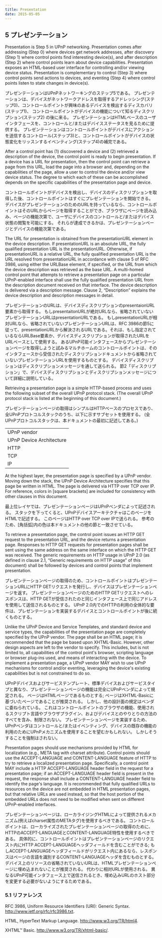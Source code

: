 ```yaml
---
title: Presentation
date: 2015-05-05
---
```


## 5 プレゼンテーション

Presentation is Step 5 in UPnP networking. Presentation comes after addressing (Step 0)
where devices get network addresses, after discovery (Step 1) where control points find
interesting device(s), and after description (Step 2) where control points learn about device
capabilities. Presentation exposes an HTML-based user interface for controlling and/or
viewing device status. Presentation is complementary to control (Step 3) where control points
send actions to devices, and eventing (Step 4) where control points listen to state changes in
device(s).

プレゼンテーションはUPnPネットワーキングのステップ5である。
プレゼンテーションは、デバイスがネットワークアドレスを取得するアドレッシング(ステップ0)、コントロールポイントが興味のあるデバイスを検出するディスカバリ(ステップ1)、
コントロールポイントがデバイスの機能について知るディスクリプション(ステップ2)
の後に来る。
プレゼンテーションはHTMLベースのユーザインタフェースを、コントロールと/またはデバイスステータスを見るために提供する。
プレゼンテーションはコントロールポイントがデバイスにアクションを送信するコントロール(ステップ3)と、コントロールポイントがデバイスの状態変化をリッスンするイベンティング(ステップ4)の補完である。


After a control point has (1) discovered a device and (2) retrieved a description of the device,
the control point is ready to begin presentation. If a device has a URL for presentation, then
the control point can retrieve a page from this URL, load the page into a browser and,
depending on the capabilities of the page, allow a user to control the device and/or view
device status. The degree to which each of these can be accomplished depends on the
specific capabilities of the presentation page and device.

コントロールポイントがデバイスを検出し、デバイスのディスクリプションを取得した後、コントロールポイントはすぐにプレゼンテーションを開始できる。
デバイスがプレゼンテーションのためのURLを持っているなら、コントロールポイントはそのURLからページを取得することができ、ブラウザにページを読み込み、ページの機能次第で、ユーザにデバイスのコントロールと/またはデバイス状態の閲覧を可能にする。
それらが達成できるかは、プレゼンテーションページとデバイスの機能次第である。

The URL for presentation is obtained from the presentationURL element in the device
description. If presentationURL is an absolute URL, the fully qualified presentation URL is the
presentationURL. Otherwise, if presentationURL is a relative URL, the fully qualified
presentation URL is the URL resolved from presentationURL in accordance with clause 5 of
RFC 3986, using either the URLBase element, if specified, or the URL from which the device
description was retrieved as the base URL. A multi-homed control point that attempts to
retrieve a presentation page on a particular UPnP-enabled interface shall use the fully
qualified presentation URL from the description document received on that interface. The
device description is delivered via a description message. Clause 2, “Description” explains the
device description and description messages in detail.

プレゼンテーションのURLは、デバイスディスクリプションのpresentaionURL要素から取得する。
もしpresentaitonURLが絶対URLなら、省略されていないプレゼンテーションURLはpresentationURLである。
もしpresentationURLが相対URLなら、省略されていないプレゼンテーションURLは、RFC 3986の節5に従って、presentationURLから解決されるURLである。それは、もし指定されているならURLBase要素か、デバイスディスクリプションが取得されたURLをURLベースとして使用する。
あるUPnP可能インタフェースからプレゼンテーションページを取得しようと試みるマルチホームのコントロールポイントは、そのインタフェースから受信されたディスクリプションドキュメントから省略されていないプレゼンテーションURLを使用するものとする。
デバイスディスクリプションはディスクリプションメッセージを通して送られる。
節2「ディスクリプション」で、デバイスディスクリプションとディスクリプションメッセージについて詳細に説明している。


Retrieving a presentation page is a simple HTTP-based process and uses the following
subset of the overall UPnP protocol stack. (The overall UPnP protocol stack is listed at the
beginning of this document.)

プレゼンテーションページの取得はシンプルはHTTPベースのプロセスであり、全UPnPプロトコルスタックのうち、以下に示すサブセットを使用する。
(全UPnPプロトコルスタックは、本ドキュメントの最初に記述してある。)




<table>
<tr><td>UPnP vendor</td></tr>
<tr><td>UPnP Device Architecture</td></tr>
<tr><td>HTTP</td></tr>
<tr><td>TCP</td></tr>
<tr><td >IP</td></tr>
</table>

At the highest layer, the presentation page is specified by a UPnP vendor. Moving down the
stack, the UPnP Device Architecture specifies that this page be written in HTML. The page is
delivered via HTTP over TCP over IP. For reference, colors in [square brackets] are included
for consistency with other clauses in this document.

最上位レイヤでは、プレゼンテーションページはUPnPベンダによって記述される。
スタックを下ってくると、UPnPデバイスアーキテクチャはこのページをHTMLで記述する。
このページはHTTP over TCP over IPで送られる。
参考のため、[角括弧]内の色は本ドキュメントの他の節と一致させている。

To retrieve a presentation page, the control point issues an HTTP GET request to the
presentation URL, and the device returns a presentation page. Responses to HTTP GET
requests for presentation pages shall be sent using the same address on the same interface
on which the HTTP GET was received. The generic requirements on HTTP usage in UPnP 2.0
(as defined in clause 2.1, “Generic requirements on HTTP usage” of this document) shall be
followed by devices and control points that implement presentation.

プレゼンテーションページの取得のため、コントロールポイントはプレゼンテーションURLにHTTP GETリクエストを発行し、デバイスはプレゼンテーションページを返す。
プレゼンテーションページのためのHTTP GETリクエストへのレスポンスは、HTTP GETが受信されたのと同じインタフェース上で同じアドレスを使用して送信されるものとする。
UPnP 2.0内でのHTTPの利用の全体的な要件は、プレゼンテーションを実装するデバイスとコントロールポイントが後に続くものとする。

Unlike the UPnP Device and Service Templates, and standard device and service types, the
capabilities of the presentation page are completely specified by the UPnP vendor. The page
shall be an HTML page; it is recommended that the page be based upon XHTML-Basic.
However, other design aspects are left to the vendor to specify. This includes, but is not
limited to, all capabilities of the control point's browser, scripting language or browser plug-ins
used, and means of interacting with the device. To implement a presentation page, a UPnP
vendor MAY wish to use UPnP mechanisms for control and/or eventing, leveraging the
device's existing capabilities but is not constrained to do so.

UPnPデバイスおよびサービステンプレート、標準デバイスおよびサービスタイプと異なり、プレゼンテーションページの機能は完全にUPnPベンダによって規定される。
ページはHTMLページであるものとする;
ページはXHTML-Basicに基づいたページであることが推奨される。
しかし、他の設計面の規定はベンダに委ねられている。
これはコントロールポイントのブラウザの機能、使用されるスクリプト言語やブラウザプラグイン、およびデバイスとのやりとりの方法のすべてを含み、制限されない。
プレゼンテーションページを実装するため、UPnPベンダはコントロールと/またはイベンティング、デバイスの既存の機能の利用のためにUPnPメカニズムを使用することを望むかもしれない。
しかしそうすることを強制はされない。

Presentation pages should use mechanisms provided by HTML for localization (e.g., META
tag with charset attribute). Control points should use the ACCEPT-LANGUAGE and
CONTENT-LANGUAGE feature of HTTP to try to retrieve a localized presentation page.
Specifically, a control point MAY include a HTTP ACCEPT-LANGUAGE header field in the
request for a presentation page; if an ACCEPT-LANGUAGE header field is present in the
request, the response shall include a CONTENT-LANGUAGE header field to identify the
page's language.
It is recommended that fully qualified URLs to resources on the device are not embedded in
HTML presentation pages, but that relative URLs are used instead, so that the host portion of
the embedded URLs does not need to be modified when sent on different UPnP-enabled
interfaces.

プレゼンテーションページは、ローカライジングHTMLによって提供されるメカニズム(例えばcharset属性のMETAタグ)を使用するべきである。
コントロールポイントは、ローカライズされたプレゼンテーションページの取得のために、HTTPのACCEPT-LANGUAGEとCONTENT-LANGUAGE特性を使用するべきである。
具体的に、コントロールポイントはプレゼンテーションページのリクエスト内にHTTP ACCEPT-LANGUAGEヘッダフィールドを含むことができる;
もしACCEPT-LANGUAGEヘッダフィールドがリクエスト内にあるなら、レスポンスはページの言語を識別するCONTENT-LANGUAGEヘッダを含むものとする。
デバイス上のリソースの省略されていないURLは、HTMLプレゼンテーションページに埋め込まれないことが推奨される。
代わりに相対URLが使用される。
異なるUPnP可能インタフェース上で送信されるとき、埋め込みURLのホスト部分を変更する必要がないようにするためである。

### 5.1 リファレンス

RFC 3986, Uniform Resource Identifiers (URI): Generic Syntax. 
http://www.ietf.org/rfc/rfc3986.txt.

HTML, HyperText Markup Language.
 http://www.w3.org/TR/html4.

XHTML™ Basic. 
http://www.w3.org/TR/xhtml-basic/.
